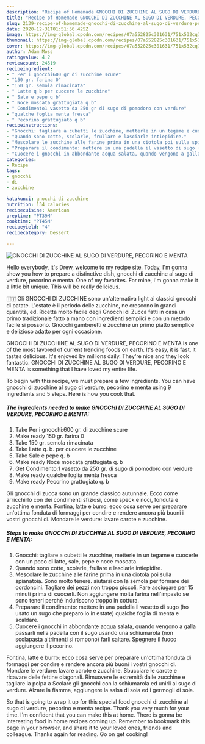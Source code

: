 ```yaml
---
description: "Recipe of Homemade GNOCCHI DI ZUCCHINE AL SUGO DI VERDURE, PECORINO E MENTA"
title: "Recipe of Homemade GNOCCHI DI ZUCCHINE AL SUGO DI VERDURE, PECORINO E MENTA"
slug: 2139-recipe-of-homemade-gnocchi-di-zucchine-al-sugo-di-verdure-pecorino-e-menta
date: 2020-12-31T01:51:56.425Z
image: https://img-global.cpcdn.com/recipes/07a552825c301631/751x532cq70/gnocchi-di-zucchine-al-sugo-di-verdure-pecorino-e-menta-recipe-main-photo.jpg
thumbnail: https://img-global.cpcdn.com/recipes/07a552825c301631/751x532cq70/gnocchi-di-zucchine-al-sugo-di-verdure-pecorino-e-menta-recipe-main-photo.jpg
cover: https://img-global.cpcdn.com/recipes/07a552825c301631/751x532cq70/gnocchi-di-zucchine-al-sugo-di-verdure-pecorino-e-menta-recipe-main-photo.jpg
author: Adam Moss
ratingvalue: 4.2
reviewcount: 24519
recipeingredient:
- " Per i gnocchi600 gr di zucchine scure"
- "150 gr. farina 0"
- "150 gr. semola rimacinata"
- " Latte q b per cuocere le zucchine"
- " Sale e pepe q b"
- " Noce moscata grattugiata q b"
- " Condimento1 vasetto da 250 gr di sugo di pomodoro con verdure"
- "qualche foglia menta fresca"
- " Pecorino grattugiato q b"
recipeinstructions:
- "Gnocchi: tagliare a cubetti le zucchine, metterle in un tegame e cuocerle con un poco di latte, sale, pepe e noce moscata."
- "Quando sono cotte, scolarle, frullare e lasciarle intiepidire."
- "Mescolare le zucchine alle farine prima in una ciotola poi sulla spianatoia. Sono molto tenere. aiutarsi con la semola per formare dei cordoncini. Tagliare dei pezzi non troppo piccoli. Fare asciugare per 15 minuti prima di cuocerli. Non aggiungere molta farina nell&#39;impasto se sono teneri perché induriscono troppo in cottura."
- "Preparare il condimento: mettere in una padella il vasetto di sugo (ho usato un sugo che preparo io in estate) qualche foglia di menta e scaldare."
- "Cuocere i gnocchi in abbondante acqua salata, quando vengono a galla passarli nella padella con il sugo usando una schiumarola (non scolapasta altrimenti si rompono) farli saltare. Spegnere il fuoco aggiungere il pecorino."
categories:
- Recipe
tags:
- gnocchi
- di
- zucchine

katakunci: gnocchi di zucchine 
nutrition: 134 calories
recipecuisine: American
preptime: "PT39M"
cooktime: "PT45M"
recipeyield: "4"
recipecategory: Dessert

---
```



![GNOCCHI DI ZUCCHINE AL SUGO DI VERDURE, PECORINO E MENTA](https://img-global.cpcdn.com/recipes/07a552825c301631/751x532cq70/gnocchi-di-zucchine-al-sugo-di-verdure-pecorino-e-menta-recipe-main-photo.jpg)

Hello everybody, it's Drew, welcome to my recipe site. Today, I'm gonna show you how to prepare a distinctive dish, gnocchi di zucchine al sugo di verdure, pecorino e menta. One of my favorites. For mine, I'm gonna make it a little bit unique. This will be really delicious.

🇮🇹 Gli GNOCCHI DI ZUCCHINE sono un&#39;alternativa light ai classici gnocchi di patate. L&#39;estate è il periodo delle zucchine, ne crescono in grandi quantità, ed. Ricetta molto facile degli Gnocchi di Zucca fatti in casa un primo tradizionale fatto a mano con ingredienti semplici e con un metodo facile si possono. Gnocchi gamberetti e zucchine un primo piatto semplice e delizioso adatto per ogni occasione.

GNOCCHI DI ZUCCHINE AL SUGO DI VERDURE, PECORINO E MENTA is one of the most favored of current trending foods on earth. It's easy, it is fast, it tastes delicious. It's enjoyed by millions daily. They're nice and they look fantastic. GNOCCHI DI ZUCCHINE AL SUGO DI VERDURE, PECORINO E MENTA is something that I have loved my entire life.


To begin with this recipe, we must prepare a few ingredients. You can have gnocchi di zucchine al sugo di verdure, pecorino e menta using 9 ingredients and 5 steps. Here is how you cook that.

<!--inarticleads1-->

##### The ingredients needed to make GNOCCHI DI ZUCCHINE AL SUGO DI VERDURE, PECORINO E MENTA:

1. Take  Per i gnocchi:600 gr. di zucchine scure
1. Make ready 150 gr. farina 0
1. Take 150 gr. semola rimacinata
1. Take  Latte q. b. per cuocere le zucchine
1. Take  Sale e pepe q. b
1. Make ready  Noce moscata grattugiata q. b
1. Get  Condimento:1 vasetto da 250 gr. di sugo di pomodoro con verdure
1. Make ready qualche foglia menta fresca
1. Make ready  Pecorino grattugiato q. b


Gli gnocchi di zucca sono un grande classico autunnale. Ecco come arricchirlo con dei condimenti sfiziosi, come speck e noci, fonduta e zucchine e menta. Fontina, latte e burro: ecco cosa serve per preparare un&#39;ottima fonduta di formaggi per condire e rendere ancora più buoni i vostri gnocchi di. Mondare le verdure: lavare carote e zucchine. 

<!--inarticleads2-->

##### Steps to make GNOCCHI DI ZUCCHINE AL SUGO DI VERDURE, PECORINO E MENTA:

1. Gnocchi: tagliare a cubetti le zucchine, metterle in un tegame e cuocerle con un poco di latte, sale, pepe e noce moscata.
1. Quando sono cotte, scolarle, frullare e lasciarle intiepidire.
1. Mescolare le zucchine alle farine prima in una ciotola poi sulla spianatoia. Sono molto tenere. aiutarsi con la semola per formare dei cordoncini. Tagliare dei pezzi non troppo piccoli. Fare asciugare per 15 minuti prima di cuocerli. Non aggiungere molta farina nell&#39;impasto se sono teneri perché induriscono troppo in cottura.
1. Preparare il condimento: mettere in una padella il vasetto di sugo (ho usato un sugo che preparo io in estate) qualche foglia di menta e scaldare.
1. Cuocere i gnocchi in abbondante acqua salata, quando vengono a galla passarli nella padella con il sugo usando una schiumarola (non scolapasta altrimenti si rompono) farli saltare. Spegnere il fuoco aggiungere il pecorino.


Fontina, latte e burro: ecco cosa serve per preparare un&#39;ottima fonduta di formaggi per condire e rendere ancora più buoni i vostri gnocchi di. Mondare le verdure: lavare carote e zucchine. Sbucciare le carote e ricavare delle fettine diagonali. Rimuovere le estremità dalle zucchine e tagliare la polpa a Scolare gli gnocchi con la schiumarola ed unirli al sugo di verdure. Alzare la fiamma, aggiungere la salsa di soia ed i germogli di soia. 

So that is going to wrap it up for this special food gnocchi di zucchine al sugo di verdure, pecorino e menta recipe. Thank you very much for your time. I'm confident that you can make this at home. There is gonna be interesting food in home recipes coming up. Remember to bookmark this page in your browser, and share it to your loved ones, friends and colleague. Thanks again for reading. Go on get cooking!
